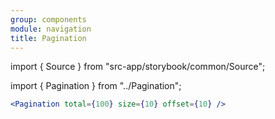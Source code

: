 ```yaml
---
group: components
module: navigation
title: Pagination
---
```


import { Source } from "src-app/storybook/common/Source";

import { Pagination } from "../Pagination";

<Pagination total={100} size={10} offset={10} />

```jsx
<Pagination total={100} size={10} offset={10} />
```

<Source path="src-components/navigation/Pagination.tsx" />
